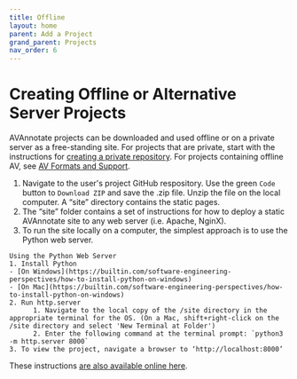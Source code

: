 ```yaml
---
title: Offline
layout: home
parent: Add a Project
grand_parent: Projects
nav_order: 6
---
```

# Creating Offline or Alternative Server Projects
AVAnnotate projects can be downloaded and used offline or on a private server as a free-standing site. For projects that are private, start with the instructions for [creating a private repository](https://avannotate.github.io/documentation/pages/private). For projects containing offline AV, see [AV Formats and Support](https://avannotate.github.io/documentation/pages/av).

1. Navigate to the user's project GitHub respository. Use the green `Code` button to `Download ZIP` and save the .zip file. Unzip the file on the local computer. A “site” directory contains the static pages. 
2. The “site” folder contains a set of instructions for how to deploy a static AVAnnotate site to any web server (i.e. Apache, NginX).
3. To run the site locally on a computer, the simplest approach is to use the Python web server.
   
```
Using the Python Web Server
1. Install Python
- [On Windows](https://builtin.com/software-engineering-perspectives/how-to-install-python-on-windows)
- [On Mac](https://builtin.com/software-engineering-perspectives/how-to-install-python-on-windows)
2. Run http.server
      1. Navigate to the local copy of the /site directory in the appropriate terminal for the OS. (On a Mac, shift+right-click on the /site directory and select 'New Terminal at Folder')
      2. Enter the following command at the terminal prompt: `python3 -m http.server 8000`
3. To view the project, navigate a browser to ‘http://localhost:8000’

```
These instructions [are also available online here](https://github.com/AVAnnotate/project-client/blob/develop/static-site-readme.md).

  

